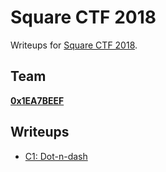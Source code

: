 # Square CTF 2018

Writeups for [Square CTF 2018](https://2018.squarectf.com).

## Team

[**0x1EA7BEEF**](https://ctftime.org/team/68513)

## Writeups

- [C1: Dot-n-dash](./c1)
